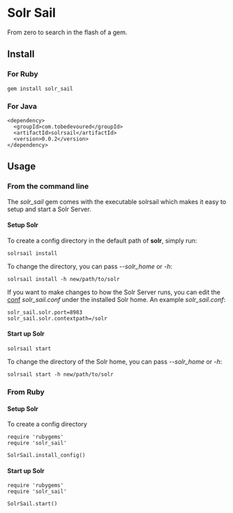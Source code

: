 # Solr Sail

From zero to search in the flash of a gem.

## Install

### For Ruby

    gem install solr_sail

### For Java

    <dependency>
      <groupId>com.tobedevoured</groupId>
      <artifactId>solrsail</artifactId>
      <version>0.0.2</version>
    </dependency>
    
## Usage

### From the command line

The _solr_sail_ gem comes with the executable solrsail which makes it easy to setup 
and start a Solr Server.

#### Setup Solr

To create a config directory in the default path of **solr**, simply run:

    solrsail install
    
To change the directory, you can pass _--solr_home_ or _-h_:
  
    solrsail install -h new/path/to/solr
    
If you want to make changes to how the Solr Server runs, you can edit the 
[conf](https://github.com/typesafehub/config) _solr_sail.conf_ under the installed
Solr home. An example _solr_sail.conf_:

    solr_sail.solr.port=8983
    solr_sail.solr.contextpath=/solr
    
#### Start up Solr

    solrsail start
    
To change the directory of the Solr home, you can pass _--solr_home_ or _-h_:
  
    solrsail start -h new/path/to/solr
    
### From Ruby

#### Setup Solr

To create a config directory

    require 'rubygems'
    require 'solr_sail'
    
    SolrSail.install_config()

#### Start up Solr    

    require 'rubygems'
    require 'solr_sail'
    
    SolrSail.start()
      
    
